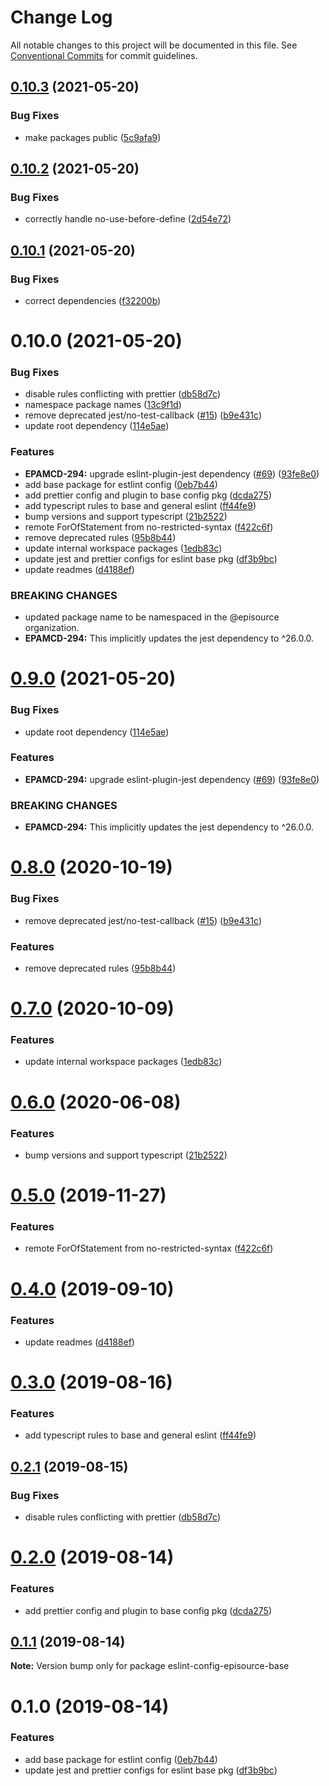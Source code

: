 # Change Log

All notable changes to this project will be documented in this file.
See [Conventional Commits](https://conventionalcommits.org) for commit guidelines.

## [0.10.3](https://github.com/EpisourceLLC/ts-js-styleguide/compare/@episource/eslint-config-base@0.10.2...@episource/eslint-config-base@0.10.3) (2021-05-20)


### Bug Fixes

* make packages public ([5c9afa9](https://github.com/EpisourceLLC/ts-js-styleguide/commit/5c9afa92ce5e3b86d86b95309ff7a2acfd007878))





## [0.10.2](https://github.com/EpisourceLLC/ts-js-styleguide/compare/@episource/eslint-config-base@0.10.1...@episource/eslint-config-base@0.10.2) (2021-05-20)


### Bug Fixes

* correctly handle no-use-before-define ([2d54e72](https://github.com/EpisourceLLC/ts-js-styleguide/commit/2d54e728b143434d86635b525a7a456052c6e082))





## [0.10.1](https://github.com/EpisourceLLC/ts-js-styleguide/compare/@episource/eslint-config-base@0.10.0...@episource/eslint-config-base@0.10.1) (2021-05-20)


### Bug Fixes

* correct dependencies ([f32200b](https://github.com/EpisourceLLC/ts-js-styleguide/commit/f32200b2f678054029b98c637901a7fe3ef67fa4))





# 0.10.0 (2021-05-20)


### Bug Fixes

* disable rules conflicting with prettier ([db58d7c](https://github.com/EpisourceLLC/ts-js-styleguide/commit/db58d7c7d34207cbe5be07e13a1d157be6730e82))
* namespace package names ([13c9f1d](https://github.com/EpisourceLLC/ts-js-styleguide/commit/13c9f1dc1cc97bf3039d76a5bd2f3d0baa77ebaa))
* remove deprecated jest/no-test-callback ([#15](https://github.com/EpisourceLLC/ts-js-styleguide/issues/15)) ([b9e431c](https://github.com/EpisourceLLC/ts-js-styleguide/commit/b9e431cc6b7b5f9204a9be461fa923f12ab76289))
* update root dependency ([114e5ae](https://github.com/EpisourceLLC/ts-js-styleguide/commit/114e5ae99f123abc0a6f1e868de863f0634dd6cd))


### Features

* **EPAMCD-294:** upgrade eslint-plugin-jest dependency ([#69](https://github.com/EpisourceLLC/ts-js-styleguide/issues/69)) ([93fe8e0](https://github.com/EpisourceLLC/ts-js-styleguide/commit/93fe8e05fe2dfdd9af584652e6189157bf05cd1d))
* add base package for estlint config ([0eb7b44](https://github.com/EpisourceLLC/ts-js-styleguide/commit/0eb7b4424cd046bb104cf257b2ca87093776b21d))
* add prettier config and plugin to base config pkg ([dcda275](https://github.com/EpisourceLLC/ts-js-styleguide/commit/dcda275ea75867731c4a353f3045c0dc46f5cab9))
* add typescript rules to base and general eslint ([ff44fe9](https://github.com/EpisourceLLC/ts-js-styleguide/commit/ff44fe9f76b9f5440ae35ac20c71be68525a5fcc))
* bump versions and support typescript ([21b2522](https://github.com/EpisourceLLC/ts-js-styleguide/commit/21b2522a103cbeb771dfd94a3db892d5e9880257))
* remote ForOfStatement from no-restricted-syntax ([f422c6f](https://github.com/EpisourceLLC/ts-js-styleguide/commit/f422c6fa39fdf16a7078a40a292d9236ceb9230d))
* remove deprecated rules ([95b8b44](https://github.com/EpisourceLLC/ts-js-styleguide/commit/95b8b448159b7261d78a57a1382aeaa82d079460))
* update internal workspace packages ([1edb83c](https://github.com/EpisourceLLC/ts-js-styleguide/commit/1edb83c265c3ebde0e350bf73567ac51269813a1))
* update jest and prettier configs for eslint base pkg ([df3b9bc](https://github.com/EpisourceLLC/ts-js-styleguide/commit/df3b9bcc2c463e8d8b658e471c4a4f8a089c6e06))
* update readmes ([d4188ef](https://github.com/EpisourceLLC/ts-js-styleguide/commit/d4188ef0164fc2221fcb95f1559e8211e4e2c5b4))


### BREAKING CHANGES

* updated package name to be namespaced in the @episource organization.
* **EPAMCD-294:** This implicitly updates the jest dependency to ^26.0.0.





# [0.9.0](https://github.com/EpisourceLLC/ts-js-styleguide/compare/eslint-config-episource-base@0.8.0...eslint-config-episource-base@0.9.0) (2021-05-20)


### Bug Fixes

* update root dependency ([114e5ae](https://github.com/EpisourceLLC/ts-js-styleguide/commit/114e5ae99f123abc0a6f1e868de863f0634dd6cd))


### Features

* **EPAMCD-294:** upgrade eslint-plugin-jest dependency ([#69](https://github.com/EpisourceLLC/ts-js-styleguide/issues/69)) ([93fe8e0](https://github.com/EpisourceLLC/ts-js-styleguide/commit/93fe8e05fe2dfdd9af584652e6189157bf05cd1d))


### BREAKING CHANGES

* **EPAMCD-294:** This implicitly updates the jest dependency to ^26.0.0.





# [0.8.0](https://github.com/EpisourceLLC/ts-js-styleguide/compare/eslint-config-episource-base@0.7.0...eslint-config-episource-base@0.8.0) (2020-10-19)


### Bug Fixes

* remove deprecated jest/no-test-callback ([#15](https://github.com/EpisourceLLC/ts-js-styleguide/issues/15)) ([b9e431c](https://github.com/EpisourceLLC/ts-js-styleguide/commit/b9e431cc6b7b5f9204a9be461fa923f12ab76289))


### Features

* remove deprecated rules ([95b8b44](https://github.com/EpisourceLLC/ts-js-styleguide/commit/95b8b448159b7261d78a57a1382aeaa82d079460))





# [0.7.0](https://github.com/EpisourceLLC/ts-js-styleguide/compare/eslint-config-episource-base@0.6.0...eslint-config-episource-base@0.7.0) (2020-10-09)


### Features

* update internal workspace packages ([1edb83c](https://github.com/EpisourceLLC/ts-js-styleguide/commit/1edb83c265c3ebde0e350bf73567ac51269813a1))





# [0.6.0](https://github.com/EpisourceLLC/ts-js-styleguide/compare/eslint-config-episource-base@0.5.0...eslint-config-episource-base@0.6.0) (2020-06-08)


### Features

* bump versions and support typescript ([21b2522](https://github.com/EpisourceLLC/ts-js-styleguide/commit/21b2522))





# [0.5.0](https://github.com/EpisourceLLC/ts-js-styleguide/compare/eslint-config-episource-base@0.4.0...eslint-config-episource-base@0.5.0) (2019-11-27)


### Features

* remote ForOfStatement from no-restricted-syntax ([f422c6f](https://github.com/EpisourceLLC/ts-js-styleguide/commit/f422c6f))





# [0.4.0](https://github.com/EpisourceLLC/ts-js-styleguide/compare/eslint-config-episource-base@0.3.0...eslint-config-episource-base@0.4.0) (2019-09-10)


### Features

* update readmes ([d4188ef](https://github.com/EpisourceLLC/ts-js-styleguide/commit/d4188ef))





# [0.3.0](https://github.com/EpisourceLLC/ts-js-styleguide/compare/eslint-config-episource-base@0.2.1...eslint-config-episource-base@0.3.0) (2019-08-16)


### Features

* add typescript rules to base and general eslint ([ff44fe9](https://github.com/EpisourceLLC/ts-js-styleguide/commit/ff44fe9))





## [0.2.1](https://github.com/EpisourceLLC/ts-js-styleguide/compare/eslint-config-episource-base@0.2.0...eslint-config-episource-base@0.2.1) (2019-08-15)


### Bug Fixes

* disable rules conflicting with prettier ([db58d7c](https://github.com/EpisourceLLC/ts-js-styleguide/commit/db58d7c))





# [0.2.0](https://github.com/EpisourceLLC/ts-js-styleguide/compare/eslint-config-episource-base@0.1.1...eslint-config-episource-base@0.2.0) (2019-08-14)


### Features

* add prettier config and plugin to base config pkg ([dcda275](https://github.com/EpisourceLLC/ts-js-styleguide/commit/dcda275))





## [0.1.1](https://github.com/EpisourceLLC/ts-js-styleguide/compare/eslint-config-episource-base@0.1.0...eslint-config-episource-base@0.1.1) (2019-08-14)

**Note:** Version bump only for package eslint-config-episource-base





# 0.1.0 (2019-08-14)


### Features

* add base package for estlint config ([0eb7b44](https://github.com/EpisourceLLC/ts-js-styleguide/commit/0eb7b44))
* update jest and prettier configs for eslint base pkg ([df3b9bc](https://github.com/EpisourceLLC/ts-js-styleguide/commit/df3b9bc))
